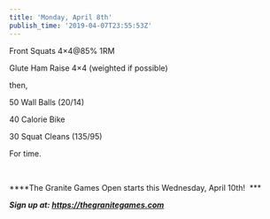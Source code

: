 ```yaml
---
title: 'Monday, April 8th'
publish_time: '2019-04-07T23:55:53Z'
---
```


Front Squats 4×4\@85% 1RM

Glute Ham Raise 4×4 (weighted if possible)

then,

50 Wall Balls (20/14)

40 Calorie Bike

30 Squat Cleans (135/95)

For time.

 

***\*The Granite Games Open starts this Wednesday, April 10th!  ***

***Sign up at: <https://thegranitegames.com>***

